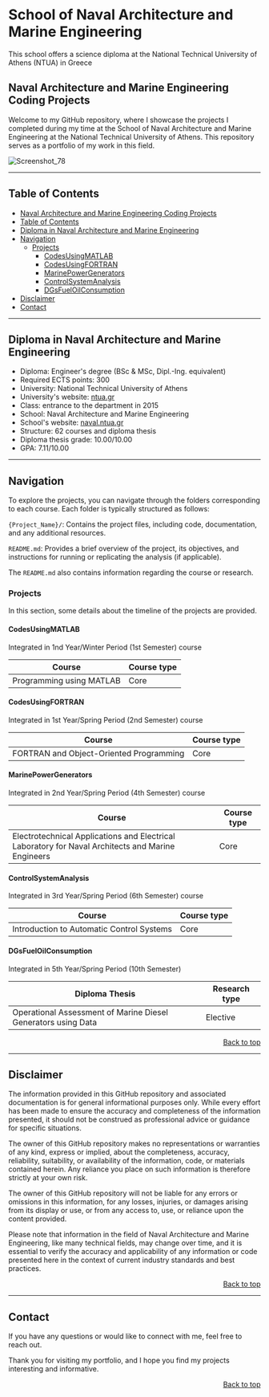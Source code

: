 # School of Naval Architecture and Marine Engineering
This school offers a science diploma at the National Technical University of Athens (NTUA) in Greece

## Naval Architecture and Marine Engineering Coding Projects

Welcome to my GitHub repository, where I showcase the projects I completed during my time at the School of Naval Architecture and Marine Engineering at the National Technical University of Athens. This repository serves as a portfolio of my work in this field.

![Screenshot_78](https://github.com/panosstav/MarineEngineering/assets/143627430/a889e8f2-a58b-4d1c-bdf2-22a1b7e09998)

--- 

## Table of Contents

- [Naval Architecture and Marine Engineering Coding Projects](#Naval-Architecture-and-Marine-Engineering-Coding-Projects)
- [Table of Contents](#Table-of-Contents)
- [Diploma in Naval Architecture and Marine Engineering](#Diploma-in-Naval-Architecture-and-Marine-Engineering)
- [Navigation](#Navigation)
  * [Projects](#Projects)
    + [CodesUsingMATLAB](#CodesUsingMATLAB)
    + [CodesUsingFORTRAN](#CodesUsingFORTRAN)
    + [MarinePowerGenerators](#MarinePowerGenerators)
    + [ControlSystemAnalysis](#ControlSystemAnalysis)
    + [DGsFuelOilConsumption](#DGsFuelOilConsumption)
- [Disclaimer](#Disclaimer)
- [Contact](#Contact)

--- 

## Diploma in Naval Architecture and Marine Engineering

- Diploma: Engineer's degree (BSc & MSc, Dipl.-Ing. equivalent)
- Required ECTS points: 300
- University: National Technical University of Athens
- University's website: [ntua.gr](https://www.ntua.gr/en/)
- Class: entrance to the department in 2015
- School: Naval Architecture and Marine Engineering
- School's website: [naval.ntua.gr](http://www.naval.ntua.gr/)
- Structure: 62 courses and diploma thesis
- Diploma thesis grade: 10.00/10.00
- GPA: 7.11/10.00

--- 

## Navigation

To explore the projects, you can navigate through the folders corresponding to each course. Each folder is typically structured as follows:

```{Project_Name}/```: Contains the project files, including code, documentation, and any additional resources.

```README.md```: Provides a brief overview of the project, its objectives, and instructions for running or replicating the analysis (if applicable).

The ```README.md``` also contains information regarding the course or research.

### Projects

In this section, some details about the timeline of the projects are provided.

#### CodesUsingMATLAB

Integrated in 1nd Year/Winter Period (1st Semester) course

| Course                                                             | Course type |
|--------------------------------------------------------------------|-------------|
| Programming using MATLAB                                           | Core        |

#### CodesUsingFORTRAN

Integrated in 1st Year/Spring Period (2nd Semester) course

| Course                                                             | Course type |
|--------------------------------------------------------------------|-------------|
| FORTRAN and Object-Oriented Programming                            | Core        |

#### MarinePowerGenerators

Integrated in 2nd Year/Spring Period (4th Semester) course

| Course                                                                                                      | Course type |
|-------------------------------------------------------------------------------------------------------------|-------------|
| Electrotechnical Applications and Electrical Laboratory for Naval Architects and Marine Engineers           | Core        |

#### ControlSystemAnalysis

Integrated in 3rd Year/Spring Period (6th Semester) course

| Course                                                                | Course type |
|-----------------------------------------------------------------------|-------------|
| Introduction to Automatic Control Systems                             | Core        |

#### DGsFuelOilConsumption

Integrated in 5th Year/Spring Period (10th Semester)

| Diploma Thesis                                                        | Research type |
|-----------------------------------------------------------------------|---------------|
| Operational Assessment of Marine Diesel Generators using Data         | Elective      |

<p align="right">
    <a href="#table-of-contents">Back to top</a>  
</p>

--- 
 
## Disclaimer

The information provided in this GitHub repository and associated documentation is for general informational purposes only. While every effort has been made to ensure the accuracy and completeness of the information presented, it should not be construed as professional advice or guidance for specific situations.

The owner of this GitHub repository makes no representations or warranties of any kind, express or implied, about the completeness, accuracy, reliability, suitability, or availability of the information, code, or materials contained herein. Any reliance you place on such information is therefore strictly at your own risk.

The owner of this GitHub repository will not be liable for any errors or omissions in this information, for any losses, injuries, or damages arising from its display or use, or from any access to, use, or reliance upon the content provided.

Please note that information in the field of Naval Architecture and Marine Engineering, like many technical fields, may change over time, and it is essential to verify the accuracy and applicability of any information or code presented here in the context of current industry standards and best practices.

<p align="right">
    <a href="#table-of-contents">Back to top</a>  
</p>

--- 

## Contact

If you have any questions or would like to connect with me, feel free to reach out.

Thank you for visiting my portfolio, and I hope you find my projects interesting and informative.  

<p align="right">
    <a href="#table-of-contents">Back to top</a>  
</p>
